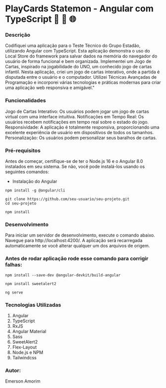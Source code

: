 # PlayCards Statemon - Angular com TypeScript 🚀 🔄 🌐 
### Descrição
Codifiquei uma aplicação para o Teste Técnico do Grupo Estadão, utilizando Angular com TypeScript. Esta aplicação demonstra o uso do Local Store do framework para salvar dados na memória do navegador do usuário de forma funcional e bem organizada. Implementei um Jogo de Cartas, inspirado na jogabilidade do UNO, um conhecido jogo de cartas infantil.
Nesta aplicação, criei um jogo de cartas interativo, onde a partida é disputada entre o usuário e o computador. Utilizei Técnicas Avançadas de Programação e incorporei várias tecnologias e práticas modernas para criar uma aplicação web responsiva e amigável."


### Funcionalidades
Jogo de Cartas Interativo: Os usuários podem jogar um jogo de cartas virtual com uma interface intuitiva.
Notificações em Tempo Real: Os usuários recebem notificações em tempo real sobre o estado do jogo.
Responsividade: A aplicação é totalmente responsiva, proporcionando uma excelente experiência de usuário em dispositivos de todos os tamanhos.
Personalização: Os usuários podem personalizar seus baralhos de cartas.


### Pré-requisitos
Antes de começar, certifique-se de ter o Node.js 16 e o Angular 8.0 instalados em seu sistema. Se não, você pode instalá-los usando os seguintes comandos:


- Instalação do Angular

```
npm install -g @angular/cli
```

```
git clone https://github.com/seu-usuario/seu-projeto.git
cd seu-projeto
```

```
npm install
```

### Desenvolvimento
Para iniciar um servidor de desenvolvimento, execute o comando abaixo. Navegue para http://localhost:4200/. A aplicação será recarregada automaticamente se você alterar qualquer um dos arquivos de origem.

### Antes de rodar aplicação rode esse comando para corrigir falhas:
```
npm install --save-dev @angular-devkit/build-angular
```
```
npm install sweetalert2
```
```
ng serve
```


### Tecnologias Utilizadas
1. Angular
2. TypeScript
3. RxJS
4. Angular Material
5. Sass
6. SweetAlert2
7. Flex-Layout
8. Node.js e NPM
9. Tailwindcss



### Autor:
Emerson Amorim


